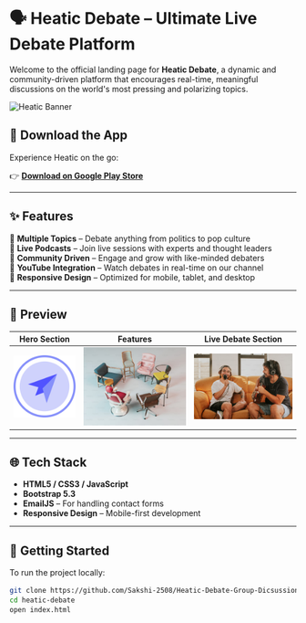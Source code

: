 # 🗣️ Heatic Debate – Ultimate Live Debate Platform

Welcome to the official landing page for **Heatic Debate**, a dynamic and community-driven platform that encourages real-time, meaningful discussions on the world's most pressing and polarizing topics.

![Heatic Banner](https://informativeheatic.web.app/assets/images/heatic_website_header_banner.png)

## 📲 Download the App

Experience Heatic on the go:

👉 [**Download on Google Play Store**](https://play.google.com/store/apps/details?id=com.asm.heatic)

---

## ✨ Features

🔹 **Multiple Topics** – Debate anything from politics to pop culture  
🔹 **Live Podcasts** – Join live sessions with experts and thought leaders  
🔹 **Community Driven** – Engage and grow with like-minded debaters  
🔹 **YouTube Integration** – Watch debates in real-time on our channel  
🔹 **Responsive Design** – Optimized for mobile, tablet, and desktop  

---

## 📸 Preview

| Hero Section | Features | Live Debate Section |
|--------------|----------|---------------------|
| ![Hero](./assets/images/heatic_logo.png) | ![Feature](./assets/images/multiple_topics.png) | ![Live](./assets/images/live_podcast.png) |

---

## 🌐 Tech Stack

- **HTML5 / CSS3 / JavaScript**
- **Bootstrap 5.3**
- **EmailJS** – For handling contact forms
- **Responsive Design** – Mobile-first development

---

## 🚀 Getting Started

To run the project locally:

```bash
git clone https://github.com/Sakshi-2508/Heatic-Debate-Group-Dicsussions.git
cd heatic-debate
open index.html
